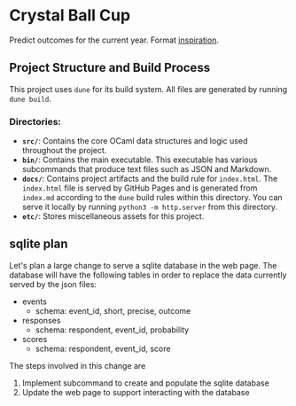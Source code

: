 # Crystal Ball Cup

Predict outcomes for the current year. Format
[inspiration](https://yminsky.github.io/subpar-2024).

## Project Structure and Build Process

This project uses `dune` for its build system. All files are generated by
running `dune build`.

### Directories:

*   **`src/`**: Contains the core OCaml data structures and logic used
    throughout the project.
*   **`bin/`**: Contains the main executable. This executable has various
    subcommands that produce text files such as JSON and Markdown.
*   **`docs/`**: Contains project artifacts and the build rule for
    `index.html`. The `index.html` file is served by GitHub Pages and is
    generated from `index.md` according to the `dune` build rules within this
    directory. You can serve it locally by running `python3 -m http.server`
    from this directory.
*   **`etc/`**: Stores miscellaneous assets for this project.

## sqlite plan

Let's plan a large change to serve a sqlite database in the web page. The 
database will have the following tables in order to replace the data currently
served by the json files:

- events
  - schema: event_id, short, precise, outcome
- responses
  - schema: respondent, event_id, probability 
- scores
  - schema: respondent, event_id, score

The steps involved in this change are

1. Implement subcommand to create and populate the sqlite database 
2. Update the web page to support interacting with the database